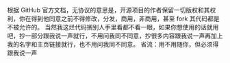 根据 GitHub 官方文档，无协议的意思是，开源项目的作者保留一切版权和其权利，你在得到他同意之前不得修改，分发，商用，非商用，甚至 fork 其代码都是不被允许的。
当然我这烂代码搁别人手里看都不看一眼，如果你想使用的话就用吧，抄一部分跟我说一声就行，不用问我同不同意，抄很多内容跟我说一声再加上我的名字和主页链接就行，也不用问我同不同意。
省流：用不用随你，但必须得跟我说一声

